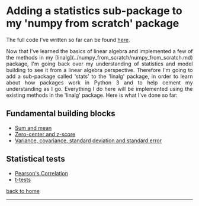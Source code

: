 # Adding a statistics sub-package to my 'numpy from scratch' package

The full code I've written so far can be found [here](./full_code.md).

<div style="text-align: justify">
<p>Now that I've learned the basics of linear algebra and implemented a few of
the methods in my [linalg](../numpy_from_scratch/numpy_from_scratch.md)
package, I'm going back over my understanding of statistics and model building
to see it from a linear algebra perspective. Therefore I'm going to add a
sub-package called 'stats' to the 'linalg' package, in order to learn about how
packages work in Python 3 and to help cement my understanding as I go.
Everything I do here will be implemented using the existing methods in the
'linalg' package. Here is what I've done so far:</p>
</div>

## Fundamental building blocks
- [Sum and mean](./sum_and_mean.md)
- [Zero-center and z-score](./zero_center_and_zscore.md)
- [Variance, covariance, standard deviation and standard error](./var_covar_stddev_stderr.md)

## Statistical tests
- [Pearson's Correlation](./pearson_correlation.md)
- [t-tests](./ttests.md)

[back to home](../index.md)

---
<script src="https://utteranc.es/client.js"
        repo="Matt-A-Bennett/Matt-A-Bennett.github.io"
        issue-term="https://matt-a-bennett.github.io/stats_from_scratch/stats_from_scratch.html"
        theme="github-light"
        crossorigin="anonymous"
        async>
</script>

